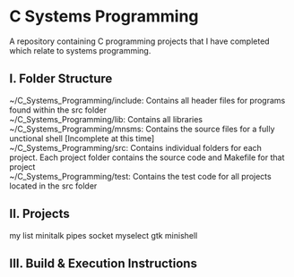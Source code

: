 # C Systems Programming
A repository containing C programming projects that I have completed which relate to systems programming. 

## I.  Folder Structure

~/C_Systems_Programming/include: Contains all header files for programs found within the src folder   
~/C_Systems_Programming/lib:     Contains all libraries    
~/C_Systems_Programming/mnsms:   Contains the source files for a fully unctional shell [Incomplete at this time]    
~/C_Systems_Programming/src:     Contains individual folders for each project.  Each project folder contains the source code and Makefile for that project    
~/C_Systems_Programming/test:    Contains the test code for all projects located in the src folder

## II.  Projects

my
list
minitalk
pipes
socket
myselect
gtk
minishell

## III.  Build & Execution Instructions
